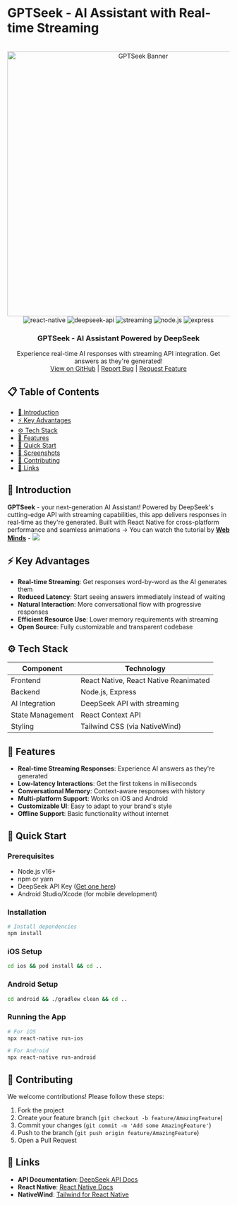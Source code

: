 # GPTSeek - AI Assistant with Real-time Streaming

<div align="center">
  <br />
    <a href="https://github.com/Abdullah0Dev/gptseek" target="_blank">
      <img src="[https://i.postimg.cc/XYZ1234/gptseek-banner.pn](https://i.ibb.co/pjNgwJsh/ai-assistant-img.png" alt="GPTSeek Banner" width="600">
    </a>
  <br />
  <div>
    <img src="https://img.shields.io/badge/-React_Native-black?style=for-the-badge&logoColor=white&logo=react&color=61DAFB" alt="react-native" />
    <img src="https://img.shields.io/badge/-DeepSeek_API-black?style=for-the-badge&logoColor=white&logo=openai&color=412991" alt="deepseek-api" />
    <img src="https://img.shields.io/badge/-Streaming-black?style=for-the-badge&logoColor=white&logo=fastapi&color=009688" alt="streaming" />
    <img src="https://img.shields.io/badge/-Node.js-black?style=for-the-badge&logoColor=white&logo=node.js&color=339933" alt="node.js" />
    <img src="https://img.shields.io/badge/-Express-black?style=for-the-badge&logoColor=white&logo=express&color=000000" alt="express" />
  </div>

  <h3 align="center">GPTSeek - AI Assistant Powered by DeepSeek</h3>
  <div align="center">
    Experience real-time AI responses with streaming API integration. Get answers as they're generated!
    <br />
    <a href="https://github.com/Abdullah0Dev/gptseek">View on GitHub</a> | 
    <a href="https://github.com/Abdullah0Dev/gptseek/issues">Report Bug</a> | 
    <a href="https://github.com/Abdullah0Dev/gptseek/issues">Request Feature</a>
  </div>
</div>

## 📋 Table of Contents
- [🤖 Introduction](#-introduction)
- [⚡ Key Advantages](#-key-advantages)
- [⚙️ Tech Stack](#️-tech-stack)
- [🔋 Features](#-features)
- [🚀 Quick Start](#-quick-start)
- [📸 Screenshots](#-screenshots)
- [🤝 Contributing](#-contributing)
- [🔗 Links](#-links)

## 🤖 Introduction
 **GPTSeek** - your next-generation AI Assistant! Powered by DeepSeek's cutting-edge API with streaming capabilities, this app delivers responses in real-time as they're generated. Built with React Native for cross-platform performance and seamless animations -> You can watch the tutorial by  <a href="https://www.youtube.com/channel/UC8TqNetLwAq57qcxFs2flVw" target="_blank"><b>Web Minds</b></a> - <a href="https://youtu.be/LlfmFYDSn5I" target="_blank"><img src="https://github.com/sujatagunale/EasyRead/assets/151519281/1736fca5-a031-4854-8c09-bc110e3bc16d" /></a>

## ⚡ Key Advantages
- **Real-time Streaming**: Get responses word-by-word as the AI generates them
- **Reduced Latency**: Start seeing answers immediately instead of waiting
- **Natural Interaction**: More conversational flow with progressive responses
- **Efficient Resource Use**: Lower memory requirements with streaming
- **Open Source**: Fully customizable and transparent codebase

## ⚙️ Tech Stack
| Component       | Technology |
|-----------------|------------|
| Frontend        | React Native, React Native Reanimated |
| Backend         | Node.js, Express |
| AI Integration  | DeepSeek API with streaming |
| State Management| React Context API |
| Styling         | Tailwind CSS (via NativeWind) |

## 🔋 Features
- **Real-time Streaming Responses**: Experience AI answers as they're generated
- **Low-latency Interactions**: Get the first tokens in milliseconds
- **Conversational Memory**: Context-aware responses with history
- **Multi-platform Support**: Works on iOS and Android
- **Customizable UI**: Easy to adapt to your brand's style
- **Offline Support**: Basic functionality without internet

## 🚀 Quick Start
### Prerequisites
- Node.js v16+
- npm or yarn
- DeepSeek API Key ([Get one here](https://openrouter.ai/settings/keys))
- Android Studio/Xcode (for mobile development)

### Installation
```bash
# Install dependencies
npm install
```

### iOS Setup
```bash
cd ios && pod install && cd ..
```

### Android Setup
```bash
cd android && ./gradlew clean && cd ..
```

### Running the App
```bash
# For iOS
npx react-native run-ios

# For Android
npx react-native run-android
```

## <a name="contributing">🤝 Contributing</a>
We welcome contributions! Please follow these steps:
1. Fork the project
2. Create your feature branch (`git checkout -b feature/AmazingFeature`)
3. Commit your changes (`git commit -m 'Add some AmazingFeature'`)
4. Push to the branch (`git push origin feature/AmazingFeature`)
5. Open a Pull Request

## <a name="links">🔗 Links</a>
- **API Documentation**: [DeepSeek API Docs](https://openrouter.ai/deepseek/deepseek-chat-v3-0324:free/api)
- **React Native**: [React Native Docs](https://reactnative.dev/)
- **NativeWind**: [Tailwind for React Native](https://www.nativewind.dev/)
```
